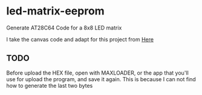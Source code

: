 # led-matrix-eeprom

Generate AT28C64 Code for a 8x8 LED matrix

I take the canvas code and adapt for this project from
[Here](https://stackoverflow.com/a/59555920/8186328)

## TODO

Before upload the HEX file, open with MAXLOADER, or the app that you'll use for upload the program, and save it again. This is because I can not find how to generate the last two bytes
